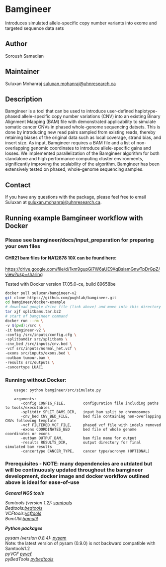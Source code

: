 # Bamgineer
Introduces simulated allele-specific copy number variants into exome and targeted sequence data sets

## Author
Soroush Samadian

## Maintainer
Suluxan Mohanraj <suluxan.mohanraj@uhnresearch.ca>

## Description
Bamgineer is a tool that can be used to introduce user-defined haplotype-phased allele-specific copy number variations (CNV) into an existing Binary Alignment Mapping (BAM) file with demonstrated applicability to simulate somatic cancer CNVs in phased whole-genome sequencing datsets. This is done by introducing new read pairs sampled from existing reads, thereby retaining biases of the original data such as local coverage, strand bias, and insert size. As input, Bamgineer requires a BAM file and a list of non-overlapping genomic coordinates to introduce allele-specific gains and losses. We implemented parallelization of the Bamgineer algorithm for both standalone and high performance computing cluster environments, significantly improving the scalability of the algorithm. Bamgineer has been extensively tested on phased, whole-genome sequencing samples.

## Contact
If you have any questions with the package, please feel free to email Suluxan at <suluxan.mohanraj@uhnresearch.ca>.

## Running example Bamgineer workflow with Docker
### Please see bamgineer/docs/input_preparation for preparing your own files 

#### CHR21 bam files for NA12878 10X can be found here:
https://drive.google.com/file/d/1km9gupGi7W6aUE9XqBsiamGnwTpDrGpZ/view?usp=sharing

Tested with Docker version 17.05.0-ce, build 89658be

```sh
docker pull suluxan/bamgineer-v2
git clone https://github.com/pughlab/bamgineer.git
cd bamgineer/docker-example
# download google drive file (link above) and move into this directory
tar xjf splitbams.tar.bz2 
# start of bamgineer command
docker run --rm \
-v $(pwd):/src \
-it bamgineer-v2 \
-config /src/inputs/config.cfg \
-splitbamdir src/splitbams \
-cnv_bed /src/inputs/cnv.bed \
-vcf src/inputs/normal_het.vcf \
-exons src/inputs/exons.bed \
-outbam tumour.bam \
-results src/outputs \
-cancertype LUAC1 
```

### Running without Docker:

        usage: python bamgineer/src/simulate.py 
      
        arguments:
           -config CONFIG_FILE,        configuration file including paths to tools/executables
           -splitdir SPLIT_BAMS_DIR,   input bam split by chromosomes
           -cnv_bed CNV_BED_FILE,      bed file containing non-overlapping CNVs following template
           -vcf FILTERED_VCF_FILE,     phased vcf file with indels removed 
           -exons COORDINATES_BED      bed file of whole genome coordinates or exons
           -outbam OUTPUT_BAM,         bam file name for output
           -results RESULTS_DIR,       output directory for final simulated bam results
           -cancertype CANCER_TYPE,    cancer type/acronym (OPTIONAL)


### Prerequisites - NOTE: many dependencies are outdated but will be continuously updated throughout the bamgineer development, docker image and docker workflow outlined above is ideal for ease-of-use

***General NGS tools*** 

*Samtools (version 1.2): [samtools](http://samtools.sourceforge.net)* \
*Bedtools:[bedtools](http://bedtools.readthedocs.io/en/latest/)*\
*VCFtools:[vcftools](http://vcftools.sourceforge.net/index.html)*\
*BamUtil:[bamutil](https://genome.sph.umich.edu/wiki/BamUtil)*

***Python packages***

*pysam (version 0.8.4): [pysam](https://pypi.python.org/pypi/pysam)* \
Note: the latest version of pysam (0.9.0) is not backward compatible with Samtools1.2 \
*pyVCF [pyvcf](https://pypi.python.org/pypi/PyVCF)* \
*pyBedTools [pybedtools](https://pypi.python.org/pypi/pybedtools)*